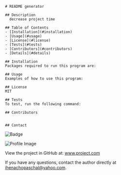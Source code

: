 
    # README generator 
    
    ## Description
      decrease project time
  
    ## Table of Contents
    - [Installation](#installation)
    - [Usage](#usage)
    - [License](#license)
    - [Tests](#tests)
    - [Contributors](#contributors)
    - [Details](#details)
  
    ## Installation
    Packages required to run this program are: 
    
    ## Usage
    Examples of how to use this program: 
  
    ## License
    MIT
  
    ## Tests
    To test, run the following command: 
  
    ## Contributors
    
  
    ## Contact
    
![Badge](https://img.shields.io/badge/Github-paschalihenacho-4cbbb9) 
    
![Profile Image](https://github.com/paschalihenacho.png?size=50)
    
View the project in GitHub at: www.project.com
    
If you have any questions, contact the author directly at ihenachopaschal@yahoo.com.